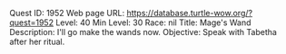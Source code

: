 Quest ID: 1952
Web page URL: https://database.turtle-wow.org/?quest=1952
Level: 40
Min Level: 30
Race: nil
Title: Mage's Wand
Description: I'll go make the wands now.
Objective: Speak with Tabetha after her ritual.
